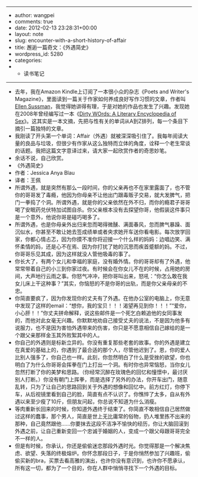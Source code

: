 - ---
- author: wangpei
- comments: true
- date: 2012-02-13 23:28:31+00:00
- layout: note
- slug: encounter-with-a-short-history-of-affair
- title: 邂逅一篇奇文：《外遇简史》
- wordpress_id: 5280
- categories:
- - 读书笔记
- ---
- 去年，我在Amazon Kindle上订阅了一本很小众的杂志《Poets and Writer's Magazine》，里面读到一篇关于作家如何养成良好写作习惯的文章，作者叫[Ellen Sussman](http://www.amazon.com/Ellen-Sussman/e/B001IQUNHA/ref=sr_ntt_srch_lnk_1?qid=1329175585&sr=8-1)，我觉得她讲得有理，于是对她的作品也发生了兴趣。发现她在2008年曾经编写过一本《[Dirty WOrds: A Literary Encyclopedia of Sex](http://www.amazon.com/Dirty-Words-Literary-Encyclopedia-Sex/dp/B005B1IJGA/ref=sr_1_5?ie=UTF8&qid=1329175585&sr=8-5)》。这其实是一本文摘，先把与性有关的单词从A到Z排列，每一个条目下摘引一篇独特的文章。
- 我刚读了开头第一个单词：Affair（外遇）就被深深吸引住了。我每年阅读大量的良品与垃圾，但很少有作家从这么独特而立体的角度，诠释一个老生常谈的话题。我把这篇文字意译过来，请大家一起欣赏作者的奇思妙笔。
- 余话不说，自己欣赏。
- 《外遇简史》
- 作者：Jessica Anya Blau
- 译者：王佩
- 所谓外遇，就是突然有那么一段时间，你的父亲再也不在家里露面了，也不管你的哥哥发了毒瘾，他因为你母亲不让他出门跟毒贩子交易，就大发脾气，把门一拳捣了个洞。所谓外遇，就是你的父亲依然在外不归，而你的瘾君子哥哥喝了安眠药兑伏特加试图自杀。你父亲根本没有去探望你哥，他假装这件事只是一个意外，他说你哥是碰巧喝多了。
- 所谓外遇，也是你母亲外出归来忽而喝得微醺、满面春风，忽而脾气暴躁、面沉似水，你甚至不敢让她去签成绩单或者央求她开车送你看电影。每次放学回家，你都心情忐忑，因为你摸不准你将迎接一个什么样的妈妈：边唱边笑、满怀柔情的妈，还是心不在焉、因为你打扰了她的沉思而疾首蹙额的妈。不过，你哥哥乐见其成，因为这样就没人管他吸毒的事了。
- 你长大了，有两个女儿和幸福的家庭，没有婚外情。你的哥哥却有了外遇，他常常带着自己的小三到你家过夜。有时候会在你女儿不在的时候，占用她的房间，大声地行云雨之事。你怒气冲冲，把你哥叫出来，怒吼：“你怎么敢在我女儿床上干这种事？”其实，你恼怒的不是你哥的出轨，而是你父亲母亲的不忠。
- 你简直要疯了，因为你发现你的丈夫有了外遇。在他办公室的电脑上，你无意中发现了这样的email：“想你，我的宝贝！！！渴望再见到你！！！”“爱你，小心肝！！”你丈夫拼命解释，说这些邮件是一个死乞白赖追他的女同事发的，而他对此女毫无兴趣。你默默地劝自己接受丈夫的说法，不是因为他多有说服力，也不是因为害怕外遇带来的伤害，你只是不愿意相信自己嫁给的是一个跟父亲那样金玉其外败絮其中的人。
- 你自己的外遇则是标新立异的。你没有重复那些老套的故事。你的外遇是建立在真爱的基础上的，你遇到了最合适的那个人，尽管他迟到了。恩，你的爱人比别人强多了，你自己也一样。此刻，你忽然明白了什么是受挫的欲望，你也明白了为什么你哥哥会挥拳在门上打出一个洞。有时你也异常恼怒，当你女儿忽然打断了你的美梦和思路。（你经常沉醉在玫瑰色的回忆和憧憬中，最讨厌别人打断。）你没有朝门上挥拳，而是选择了另外的办法，你开车出门，随意乱转，只为了让自己的思路回到关于外遇的想像和回忆中。前方红灯，你停下车，从后视镜里看到自己的脸，简直有点不认识了。你憔悴了太多，自从有外遇以来至少瘦了10斤，但朋友问起，你总说不知道为什么消瘦。
- 等肉重新长回来的时候，你知道外遇终于结束了。你简直不敢相信自己居然做过这样的蠢事，那个男人，简直是世上无比庸常的俗物，扔人堆里拣不出来的那种，自己竟然跟他……你要抹去这段不洁净不愉快的经历，你让大脑回滚到外遇之前，让自己重新变回一个忠诚于婚姻的人，变成一个跟父母跟哥哥完全不一样的人。
- 但是有时候，你承认，你还是偷偷迷恋那段外遇时光。你觉得那是一个解决焦虑、欲望、失落的终极熔炉。你怀念那段日子，于是你悄然参加了兴趣班，偷偷买新的bra，买票去看高雅的演出，也许你没有意识到，也许你不愿承认，所有这一切，都为了一个目的，你在人群中悄悄寻找下一个外遇的目标。
